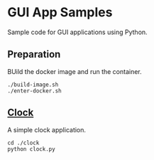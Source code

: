 # GUI App Samples

Sample code for GUI applications using Python.

## Preparation

BUild the docker image and run the container.

```
./build-image.sh
./enter-docker.sh
```

## [Clock](./clock)

A simple clock application.

```
cd ./clock
python clock.py
```
